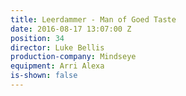 ```yaml
---
title: Leerdammer - Man of Goed Taste
date: 2016-08-17 13:07:00 Z
position: 34
director: Luke Bellis
production-company: Mindseye
equipment: Arri Alexa
is-shown: false
---
```


